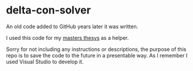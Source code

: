 # delta-con-solver

An old code added to GitHub years later it was written.

I used this code for my [masters thesys](http://adamrudolf.web.elte.hu/MSc_szakdolgozat.pdf) as a helper.

Sorry for not including any instructions or descriptions, the purpose of this repo is to save the code to the future in a presentable way. As I remember I used Visual Studio to develop it.
